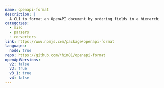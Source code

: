 ```yaml
---
name: openapi-format
description: |
  A CLI to format an OpenAPI document by ordering fields in a hierarchical order, with the option to filter out flags, tags, methods, operationIDs; including the option to convert an OpenAPI 3.0 document to an OpenAPI version 3.1.
categories:
  - misc
  - parsers
  - converters
link: https://www.npmjs.com/package/openapi-format
languages:
  node: true
repo: https://github.com/thim81/openapi-format
openApiVersions:
  v2: false
  v3: true
  v3_1: true
  v4: false
---
```

